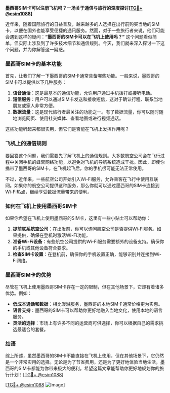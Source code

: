 **墨西哥SIM卡可以注册飞机吗？一场关于通信与旅行的深度探讨[[TG💪+ @esim1088](https://t.me/s/esim1088)]**

近年来，随着国际旅行的日益普及，越来越多的人选择在出行前购买当地的SIM卡，以便在国外也能享受便捷的通讯服务。然而，对于一些旅行者来说，他们可能会遇到这样的疑问：**“墨西哥的SIM卡可以在飞机上使用吗？”** 这个问题看似简单，但实际上涉及到了许多技术细节和通信规则。今天，我们就来深入探讨一下这个问题，并为你解答这一疑惑。

### 墨西哥SIM卡的基本功能

首先，让我们了解一下墨西哥的SIM卡通常具备哪些功能。一般来说，墨西哥的SIM卡可以提供以下几种服务：

1. **语音通话**：这是最基本的通信功能，允许用户通过手机拨打或接听电话。
2. **短信服务**：用户可以通过SIM卡发送和接收短信，这对于确认行程、联系当地朋友或家人非常方便。
3. **数据流量**：这是现代旅行者最关注的功能之一。有了数据流量，你可以随时随地浏览网页、使用社交媒体、查看地图或进行视频通话。

这些功能听起来都很实用，但它们是否能在飞机上发挥作用呢？

### 飞机上的通信规则

要回答这个问题，我们需要先了解飞机上的通信规则。大多数航空公司会在飞行过程中关闭手机的蜂窝网络功能，以避免对飞机的导航系统造成干扰。因此，即使你携带了墨西哥的SIM卡，在飞机起飞后，你的手机很可能无法正常使用。

不过，近年来，一些航空公司开始引入Wi-Fi服务，允许乘客在飞行中使用互联网。如果你的航空公司提供这种服务，那么你就可以通过墨西哥的SIM卡连接到Wi-Fi热点，继续享受数据流量带来的便利。

### 如何在飞机上使用墨西哥SIM卡

如果你希望在飞机上使用墨西哥的SIM卡，这里有一些小贴士可以帮助你：

1. **提前联系航空公司**：在出发前，你可以询问航空公司是否提供Wi-Fi服务。如果提供，确保在登机时激活Wi-Fi功能。
2. **准备Wi-Fi设备**：有些航空公司提供的Wi-Fi服务需要额外的设备支持。确保你的手机或其他设备符合要求。
3. **检查SIM卡设置**：在登机前，确保你的手机设置正确，能够识别并连接到Wi-Fi网络。

### 墨西哥SIM卡的优势

尽管在飞机上使用墨西哥SIM卡存在一定的限制，但在其他场景下，它却有着诸多优势。例如：

- **低成本通话和数据**：相比漫游服务，墨西哥的本地SIM卡通常价格更为实惠。
- **语言支持**：墨西哥的SIM卡可以帮助你更好地融入当地文化，使用本地的语言服务。
- **灵活的选择**：市场上有许多不同的运营商可供选择，你可以根据自己的需求挑选最适合的套餐。

### 结语

综上所述，虽然墨西哥的SIM卡不能直接在飞机上使用，但在其他场景下，它仍然是一个非常实用的选择。无论是为了节省费用，还是为了更好地体验当地生活，墨西哥的SIM卡都能为你带来极大的便利。希望这篇文章能帮助你更好地规划你的旅行计划！[[TG💪+ @esim1088](https://t.me/s/esim1088)]

[[TG💪+ @esim1088](https://t.me/s/esim1088) ![Image](https://i.postimg.cc/4NQfJmqS/Snipaste-2025-05-13-00-14-12.png)]